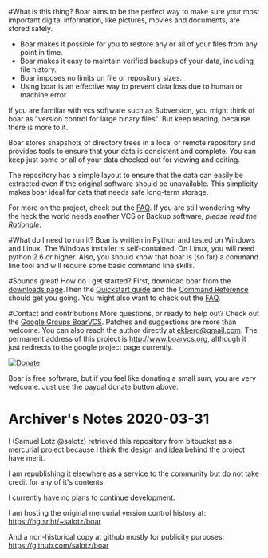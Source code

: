 #What is this thing?
Boar aims to be the perfect way to make sure your most important digital information, like pictures, movies and documents, are stored safely. 

  * Boar makes it possible for you to restore any or all of your files from any point in time.
  * Boar makes it easy to maintain verified backups of your data, including file history.
  * Boar imposes no limits on file or repository sizes.
  * Using boar is an effective way to prevent data loss due to human or machine error.

If you are familiar with vcs software such as Subversion, you might think of boar as "version control for large binary files". But keep reading, because there is more to it.

Boar stores snapshots of directory trees in a local or remote repository and provides tools to ensure that your data is consistent and complete. You can keep just some or all of your data checked out for viewing and editing. 

The repository has a simple layout to ensure that the data can easily be extracted even if the original software should be unavailable. This simplicity makes boar ideal for data that needs safe long-term storage.

For more on the project, check out the [FAQ](https://bitbucket.org/mats_ekberg/boar/wiki/FAQ). If you are still wondering why the heck the world needs another VCS or Backup software, *please read the [Rationale](https://bitbucket.org/mats_ekberg/boar/wiki/Rationale)*.

#What do I need to run it?
Boar is written in Python and tested on Windows and Linux. The Windows installer is self-contained. On Linux, you will need python 2.6 or higher. Also, you should know that boar is (so far) a command line tool and will require some basic command line skills.

#Sounds great! How do I get started?
First, download boar from the [downloads page](https://bitbucket.org/mats_ekberg/boar/downloads).Then the [Quickstart guide](https://bitbucket.org/mats_ekberg/boar/wiki/Quickstart) and the [Command Reference](https://bitbucket.org/mats_ekberg/boar/wiki/CommandReference) should get you going. You might also want to check out the [FAQ](https://bitbucket.org/mats_ekberg/boar/wiki/FAQ).

#Contact and contributions
More questions, or ready to help out? Check out the [Google Groups BoarVCS](https://groups.google.com/forum/#!forum/boarvcs). Patches and suggestions are more than welcome. You can also reach the author directly at ekberg@gmail.com. The permanent address of this project is http://www.boarvcs.org, although it just redirects to the google project page currently.

[![Donate](https://www.paypal.com/en_US/i/btn/btn_donateCC_LG.gif)](https://www.paypal.com/cgi-bin/webscr?cmd=_donations&business=ekberg%40gmail%2ecom&lc=SE&item_name=Mats%20Ekberg%20%2f%20boar%20development&item_number=boar&currency_code=USD&bn=PP%2dDonationsBF%3abtn_donateCC_LG%2egif%3aNonHosted)

Boar is free software, but if you feel like donating a small sum, you are very welcome. Just use the paypal donate button above. 

# Archiver's Notes 2020-03-31

I (Samuel Lotz @salotz) retrieved this repository from bitbucket as a mercurial project because I think the design and idea behind the project have merit.

I am republishing it elsewhere as a service to the community but do not take credit for any of it's contents.

I currently have no plans to continue development.

I am hosting the original mercurial version control history at: https://hg.sr.ht/~salotz/boar

And a non-historical copy at github mostly for publicity purposes: https://github.com/salotz/boar